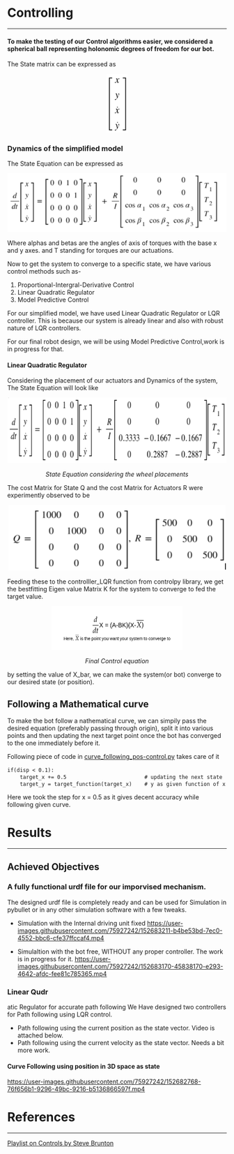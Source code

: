 # Controlling 
***
#### To make the testing of our Control algorithms easier, we considered a spherical ball representing holonomic degrees of freedom for our bot.

The State matrix can be expressed as 
<p align="center">
    <img width = "50" hieght = "0" src = "assets/State_matrix.png">
</p>

### Dynamics of the simplified model

The State Equation can be expressed as 
<p align="center">
    <img width = "600" hieght = "300" src = "assets/State_eqn_expanded.png">
</p>
Where alphas and betas are the angles of axis of torques with the base x and y axes. and T standing for torques are our actuations.

Now to get the system to converge to a specific state, we have various control methods such as- 

1. Proportional-Intergral-Derivative Control
2. Linear Quadratic Regulator
3. Model Predictive Control

For our simplified model, we have used Linear Quadratic Regulator or LQR controller. This is because our system is already linear and also with robust nature of LQR controllers.

For our final robot design, we will be using Model Predictive Control,work is in progress for that.

#### Linear Quadratic Regulator

Considering the placement of our actuators and Dynamics of the system, The State Equation will look like

<p align="center">
 <img  width="700" height="150" src="assets/state_eqn_numeric.png">
 <p align="center">
 <i>State Equation considering the wheel placements</i><br> 
</p>

The cost Matrix for State Q and the cost Matrix for Actuators R were experimently observed to be 

<p align="center">
 <img  width="500" height="150" src="assets/cost_matrices.png">
 <p align="center">
</p>

Feeding these to the  controlller_LQR function from controlpy library, we get the bestfitting Eigen value Matrix K for the system to converge to fed the target value.

<p align="center">
 <img  width="300" height="100" src="assets/control_eqn.png">
 <p align="center">
 <i>Final Control equation</i><br> 
</p>

by setting the value of X_bar, we can make the system(or bot) converge to our desired state (or position).

## Following a Mathematical curve 

To make the bot follow a nathematical curve, we can simpily pass the desired equation (preferably passing through origin), split it into various points and then updating the next target point once the bot has converged to the one immediately before it. 

Following piece of code in [curve_following_pos-control.py](kinematicsSim/curve_following_pos-control.py) takes care of it

```
if(disp < 0.1):
    target_x += 0.5                         # updating the next state
    target_y = target_function(target_x)    # y as given function of x
```

Here we took the step for x = 0.5 as it gives decent accuracy while following given curve.

# Results
***
## Achieved Objectives 
### A fully functional urdf file for our imporvised mechanism. 
The designed urdf file is completely ready and can be used for Simulation in pybullet or in any other simulation software with a few tweaks.

* Simulation with the Internal driving unit fixed 
https://user-images.githubusercontent.com/75927242/152683211-b4be53bd-7ec0-4552-bbc6-cfe37ffccaf4.mp4

* Simulaltion with the bot free, WITHOUT any proper controller. The work is in progress for it.
https://user-images.githubusercontent.com/75927242/152683170-45838170-e293-4642-afdc-fee81c785365.mp4

### Linear Qudr

atic Regulator for accurate path following
We Have designed two controllers for Path following using LQR control.
* Path following using the current position as the state vector. Video is attached below.
* Path following using the current velocity as the state vector. Needs a bit more work.

#### Curve Following using position in 3D space as state
https://user-images.githubusercontent.com/75927242/152682768-76f656b1-9296-49bc-9216-b5136866597f.mp4


# References
***
[Playlist on Controls by Steve Brunton](https://youtu.be/1_UobILf3cc)



